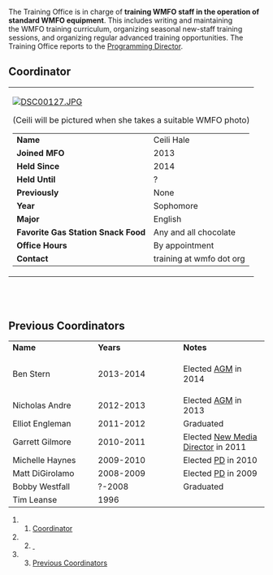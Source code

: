 The Training Office is in charge of **training WMFO staff in the operation of standard WMFO equipment**. This includes writing and maintaining the WMFO training curriculum, organizing seasonal new-staff training sessions, and organizing regular advanced training opportunities. The Training Office reports to the [Programming Director](https://wiki.wmfo.org/About_WMFO/Executive_Board/Program_Dept. "Programming Dept.").

Coordinator
-----------

<table>
<col width="100%" />
<tbody>
<tr class="odd">
<td align="left"><p><a href="https://wiki.wmfo.org/@api/deki/files/639/=DSC00127.JPG" title="DSC00127.JPG"><img src="https://wiki.wmfo.org/@api/deki/files/639/=DSC00127.JPG" alt="DSC00127.JPG" /></a></p>
<p>(Ceili will be pictured when she takes a suitable WMFO photo)</p>
<table>
<tbody>
<tr class="odd">
<td align="left"><strong>Name</strong></td>
<td align="left">Ceili Hale</td>
</tr>
<tr class="even">
<td align="left"><strong>Joined MFO</strong></td>
<td align="left">2013</td>
</tr>
<tr class="odd">
<td align="left"><strong>Held Since</strong></td>
<td align="left">2014</td>
</tr>
<tr class="even">
<td align="left"><strong>Held Until</strong></td>
<td align="left">?</td>
</tr>
<tr class="odd">
<td align="left"><strong>Previously</strong></td>
<td align="left">None</td>
</tr>
<tr class="even">
<td align="left"><strong>Year</strong></td>
<td align="left">Sophomore</td>
</tr>
<tr class="odd">
<td align="left"><strong>Major</strong></td>
<td align="left">English</td>
</tr>
<tr class="even">
<td align="left"><strong>Favorite Gas Station Snack Food</strong></td>
<td align="left">Any and all chocolate</td>
</tr>
<tr class="odd">
<td align="left"><strong>Office Hours</strong></td>
<td align="left">By appointment</td>
</tr>
<tr class="even">
<td align="left"><strong>Contact</strong></td>
<td align="left"><script type="text/javascript">
<!--
h='&#x77;&#x6d;&#102;&#x6f;&#46;&#x6f;&#114;&#x67;';a='&#64;';n='&#116;&#114;&#x61;&#x69;&#110;&#x69;&#110;&#x67;';e=n+a+h;
document.write('<a h'+'ref'+'="ma'+'ilto'+':'+e+'">'+e+'<\/'+'a'+'>');
// -->
</script><noscript>&#116;&#114;&#x61;&#x69;&#110;&#x69;&#110;&#x67;&#32;&#x61;&#116;&#32;&#x77;&#x6d;&#102;&#x6f;&#32;&#100;&#x6f;&#116;&#32;&#x6f;&#114;&#x67;</noscript></td>
</tr>
</tbody>
</table></td>
</tr>
</tbody>
</table>

 
-

Previous Coordinators
---------------------

<table>
<col width="33%" />
<col width="33%" />
<col width="33%" />
<tbody>
<tr class="odd">
<td align="left"><strong>Name</strong></td>
<td align="left"><strong>Years</strong></td>
<td align="left"><strong>Notes</strong></td>
</tr>
<tr class="even">
<td align="left">Ben Stern</td>
<td align="left">2013-2014</td>
<td align="left"><p>Elected <a href="https://wiki.wmfo.org/About_WMFO/Executive_Board/GM&#39;s_Office/Asst._GM&#39;s_Office" title="Asst. GM&#39;s Office">AGM</a> in 2014</p></td>
</tr>
<tr class="odd">
<td align="left">Nicholas Andre</td>
<td align="left">2012-2013</td>
<td align="left">Elected <a href="https://wiki.wmfo.org/About_WMFO/Executive_Board/GM&#39;s_Office/Asst._GM&#39;s_Office" title="Asst. GM&#39;s Office">AGM</a> in 2013</td>
</tr>
<tr class="even">
<td align="left">Elliot Engleman</td>
<td align="left">2011-2012</td>
<td align="left">Graduated</td>
</tr>
<tr class="odd">
<td align="left">Garrett Gilmore</td>
<td align="left">2010-2011</td>
<td align="left">Elected <a href="https://wiki.wmfo.org/About_WMFO/Executive_Board/Publicity_Dept./New_Media_Office" title="New Media Office">New Media Director</a> in 2011</td>
</tr>
<tr class="even">
<td align="left">Michelle Haynes</td>
<td align="left">2009-2010</td>
<td align="left">Elected <a href="https://wiki.wmfo.org/About_WMFO/Executive_Board/Program_Dept." title="Executive Board/Programming">PD</a> in 2010</td>
</tr>
<tr class="odd">
<td align="left">Matt DiGirolamo</td>
<td align="left">2008-2009</td>
<td align="left">Elected <a href="https://wiki.wmfo.org/About_WMFO/Executive_Board/Program_Dept." title="Executive Board/Programming">PD</a> in 2009</td>
</tr>
<tr class="even">
<td align="left">Bobby Westfall</td>
<td align="left">?-2008</td>
<td align="left">Graduated</td>
</tr>
<tr class="odd">
<td align="left">Tim Leanse</td>
<td align="left">1996</td>
<td align="left"> </td>
</tr>
</tbody>
</table>

1.  1. [Coordinator](#Coordinator)
2.  2. [ ](#)
3.  3. [Previous Coordinators](#Previous_Coordinators)

